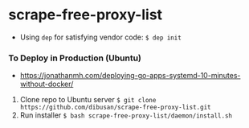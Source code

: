 # scrape-free-proxy-list

* Using `dep` for satisfying vendor code: `$ dep init`

### To Deploy in Production (Ubuntu)
- https://jonathanmh.com/deploying-go-apps-systemd-10-minutes-without-docker/
1. Clone repo to Ubuntu server `$ git clone https://github.com/dibusan/scrape-free-proxy-list.git`
2. Run installer `$ bash scrape-free-proxy-list/daemon/install.sh`